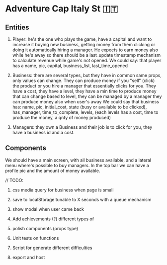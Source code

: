 # Adventure Cap Italy St 🇮🇹

## Entities

1. Player: he's the one who plays the game, have a capital and want to increase it buying new business, getting money
from them clicking or doing it automatically hiring a manager.
He expects to earn money also while he's away so there should be a last_update timestamp mechanism to calculate
revenue while game's not opened.
We could say: that player has a name, pic, capital, business_list, last_time_opened

2. Business: there are several types, but they have in common same props, only values can change.
They can produce money if you "sell" (click) the product or you hire a manager that essentially clicks for you.
They have a cost, they have a level, they have a min time to produce money that can change based to level, they can be managed by a manager
they can produce money also when user's away
We could say that business has: name, pic, initial_cost, state (busy or available to be clicked), has_manager, time_to_complete, levels, (each levels has a cost, time to produce the money, a qnty of money produced)

3. Managers: they own a Business and their job is to click for you, they have a business id and a cost.

## Components

We should have a main screen, with all business available, and a lateral menu where's possible to buy managers. 
In the top bar we can have a profile pic and the amount of money available.


// TODO:

1. css media query for business when page is small

2. save to localStorage tunable to X seconds with a queue mechanism 

3. show modal  when user came back 

4. Add achievements (?) different types of 

5. polish components (props type)

6. Unit tests on functions

7. Script for generate different difficulties

8. export and host
